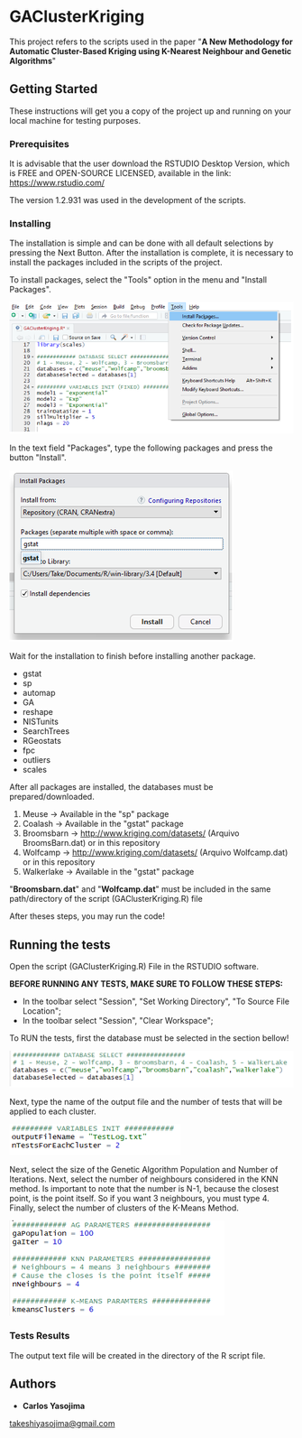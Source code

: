 # GAClusterKriging

This project refers to the scripts used in the paper
"__A New Methodology for Automatic Cluster-Based Kriging using K-Nearest Neighbour and Genetic Algorithms__"

## Getting Started

These instructions will get you a copy of the project up and running on your local machine for testing purposes.

### Prerequisites

It is advisable that the user download the RSTUDIO Desktop Version, which is FREE and OPEN-SOURCE LICENSED, available in the link:
https://www.rstudio.com/

The version 1.2.931 was used in the development of the scripts.

### Installing
The installation is simple and can be done with all default selections by pressing the Next Button.
After the installation is complete, it is necessary to install the packages included in the scripts of the project.

To install packages, select the "Tools" option in the menu and "Install Packages". 

![Alt text](/img/toolsInstallPackages.png?raw=true "Optional Title")

In the text field "Packages", type the following packages and press the button "Install". 

![Alt text](/img/toolsInstallPackages2.png?raw=true "Optional Title")

Wait for the installation to finish before installing another package.

 - gstat   
 - sp  
 - automap
 - GA
 - reshape
 - NISTunits
 - SearchTrees
 - RGeostats
 - fpc
 - outliers
 - scales

After all packages are installed, the databases must be prepared/downloaded.

1. Meuse -> Available in the "sp" package
2. Coalash -> Available in the "gstat" package
3. Broomsbarn ->  http://www.kriging.com/datasets/ (Arquivo BroomsBarn.dat) or in this repository
4. Wolfcamp -> http://www.kriging.com/datasets/ (Arquivo Wolfcamp.dat) or in this repository
5. Walkerlake -> Available in the "gstat" package

"__Broomsbarn.dat__" and "__Wolfcamp.dat__" must be included in the same path/directory of the script (GAClusterKriging.R) file

After theses steps, you may run the code!

## Running the tests

Open the script (GAClusterKriging.R) File in the RSTUDIO software.

__BEFORE RUNNING ANY TESTS, MAKE SURE TO FOLLOW THESE STEPS:__

 - In the toolbar select "Session", "Set Working Directory", "To Source File Location";
 - In the toolbar select "Session", "Clear Workspace";

To RUN the tests, first the database must be selected in the section bellow!

![Alt text](/img/code1.png?raw=true "Optional Title")

Next, type the name of the output file and the number of tests that will be applied to each cluster.

![Alt text](/img/code2.png?raw=true "Optional Title")

Next, select the size of the Genetic Algorithm Population and Number of Iterations.
Next, select the number of neighbours considered in the KNN method.
Is important to note that the number is N-1, because the closest point, is the point itself.
So if you want 3 neighbours, you must type 4.
Finally, select the number of clusters of the K-Means Method.

![Alt text](/img/code3.png?raw=true "Optional Title")

### Tests Results

The output text file will be created in the directory of the R script file. 

## Authors

* **Carlos Yasojima**

takeshiyasojima@gmail.com
